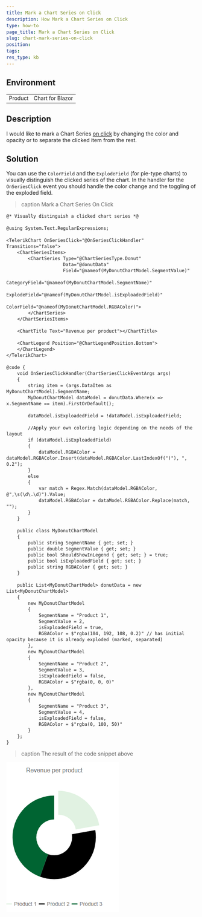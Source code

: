 ```yaml
---
title: Mark a Chart Series on Click
description: How Mark a Chart Series on Click
type: how-to
page_title: Mark a Chart Series on Click
slug: chart-mark-series-on-click
position:
tags:
res_type: kb
---
```


## Environment

<table>
    <tbody>
        <tr>
            <td>Product</td>
            <td>Chart for Blazor</td>
        </tr>
    </tbody>
</table>


## Description

I would like to mark a Chart Series [on click](slug:chart-events#onseriesclick) by changing the color and opacity or to separate the clicked item from the rest.


## Solution

You can use the `ColorField` and the `ExplodeField` (for pie-type charts) to visually distinguish the clicked series of the chart. In the handler for the `OnSeriesClick` event you should handle the color change and the toggling of the exploded field.

>caption Mark a Chart Series On Click

````RAZOR
@* Visually distinguish a clicked chart series *@

@using System.Text.RegularExpressions;

<TelerikChart OnSeriesClick="@OnSeriesClickHandler" Transitions="false">
    <ChartSeriesItems>
        <ChartSeries Type="@ChartSeriesType.Donut"
                     Data="@donutData"
                     Field="@nameof(MyDonutChartModel.SegmentValue)"
                     CategoryField="@nameof(MyDonutChartModel.SegmentName)"
                     ExplodeField="@nameof(MyDonutChartModel.isExploadedField)"
                     ColorField="@nameof(MyDonutChartModel.RGBAColor)">
        </ChartSeries>
    </ChartSeriesItems>

    <ChartTitle Text="Revenue per product"></ChartTitle>

    <ChartLegend Position="@ChartLegendPosition.Bottom">
    </ChartLegend>
</TelerikChart>

@code {
    void OnSeriesClickHandler(ChartSeriesClickEventArgs args)
    {
        string item = (args.DataItem as MyDonutChartModel).SegmentName;
        MyDonutChartModel dataModel = donutData.Where(x => x.SegmentName == item).FirstOrDefault();

        dataModel.isExploadedField = !dataModel.isExploadedField;

        //Apply your own coloring logic depending on the needs of the layout
        if (dataModel.isExploadedField)
        {
            dataModel.RGBAColor = dataModel.RGBAColor.Insert(dataModel.RGBAColor.LastIndexOf(")"), ", 0.2");
        }
        else
        {
            var match = Regex.Match(dataModel.RGBAColor, @",\s(\d\.\d)").Value;
            dataModel.RGBAColor = dataModel.RGBAColor.Replace(match, "");
        }
    }

    public class MyDonutChartModel
    {
        public string SegmentName { get; set; }
        public double SegmentValue { get; set; }
        public bool ShouldShowInLegend { get; set; } = true;
        public bool isExploadedField { get; set; }
        public string RGBAColor { get; set; }
    }

    public List<MyDonutChartModel> donutData = new List<MyDonutChartModel>
    {
        new MyDonutChartModel
        {
            SegmentName = "Product 1",
            SegmentValue = 2,
            isExploadedField = true,
            RGBAColor = $"rgba(104, 192, 108, 0.2)" // has initial opacity because it is already exploded (marked, separated)
        },
        new MyDonutChartModel
        {
            SegmentName = "Product 2",
            SegmentValue = 3,
            isExploadedField = false,
            RGBAColor = $"rgba(0, 0, 0)"
        },
        new MyDonutChartModel
        {
            SegmentName = "Product 3",
            SegmentValue = 4,
            isExploadedField = false,
            RGBAColor = $"rgba(0, 100, 50)"
        }
    };
}
````

>caption The result of the code snippet above

![chart-marked-series](images/chart-marked-series-on-click.png)
